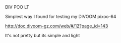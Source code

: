 DIV POO LT

Simplest way I found for testing my DIVOOM pixoo-64

http://doc.divoom-gz.com/web/#/12?page_id=143

It's not pretty but its simple and light

